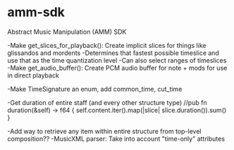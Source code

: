 # amm-sdk
Abstract Music Manipulation (AMM) SDK


-Make get_slices_for_playback(): Create implicit slices for things like glissandos and mordents
  -Determines that fastest possible timeslice and use that as the time quantization level
  -Can also select ranges of timeslices
-Make get_audio_buffer(): Create PCM audio buffer for note + mods for use in direct playback

-Make TimeSignature an enum, add common_time, cut_time

-Get duration of entire staff (and every other structure type)
//pub fn duration(&self) -> f64 { self.content.iter().map(|slice| slice.duration()).sum() }


-Add way to retrieve any item within entire structure from top-level composition??
-MusicXML parser: Take into account "time-only" attributes
